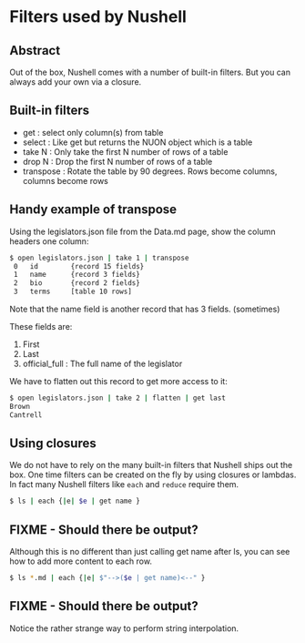 # Filters used by Nushell

## Abstract

Out of the box, Nushell comes with a number of built-in filters. But you can
always add your own via a closure.

## Built-in filters

- get : select only column(s) from table
- select : Like get but returns the NUON object which is a table
- take N : Only take the first N number of rows of a table
- drop N : Drop the first N number of rows of a table
- transpose : Rotate the table by 90 degrees. Rows become columns, columns become rows

## Handy example of transpose

Using the legislators.json file from the Data.md page, show the column headers
one  column:

```sh
$ open legislators.json | take 1 | transpose
 0   id        {record 15 fields} 
 1   name      {record 3 fields}  
 2   bio       {record 2 fields}  
 3   terms     [table 10 rows]    
```

Note that the name field is another record that has 3 fields. (sometimes)

These fields are:

1. First
2. Last
3. official_full : The full name of the legislator

We have to flatten out this record to get more access to it:

```sh
$ open legislators.json | take 2 | flatten | get last
Brown
Cantrell
```

## Using closures

We do not have to rely on the many built-in filters that Nushell ships
out the box. One time filters can be created on the fly by using closures or
lambdas. In fact many Nushell filters like `each` and `reduce` require them.

```sh
$ ls | each {|e| $e | get name }
```

## FIXME - Should there be output?

Although this is no different than just calling get name after ls, you can see
how to add more content to each row.

```sh
$ ls *.md | each {|e| $"-->($e | get name)<--" }
```

## FIXME - Should there be output?

Notice the rather strange way to perform string interpolation.
